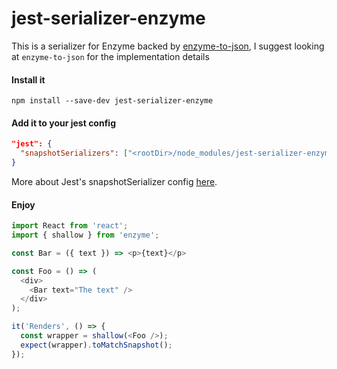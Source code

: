 # jest-serializer-enzyme

This is a serializer for Enzyme backed by [enzyme-to-json](https://github.com/adriantoine/enzyme-to-json), I suggest looking at `enzyme-to-json` for the implementation details

#### Install it
```
npm install --save-dev jest-serializer-enzyme
```

#### Add it to your jest config
```json
"jest": {
  "snapshotSerializers": ["<rootDir>/node_modules/jest-serializer-enzyme"]
}
```

More about Jest's snapshotSerializer config [here](http://facebook.github.io/jest/docs/configuration.html#snapshotserializers-array-string).

#### Enjoy

```javascript
import React from 'react';
import { shallow } from 'enzyme';

const Bar = ({ text }) => <p>{text}</p>

const Foo = () => (
  <div>
    <Bar text="The text" />
  </div>
);

it('Renders', () => {
  const wrapper = shallow(<Foo />);
  expect(wrapper).toMatchSnapshot();
});
```
